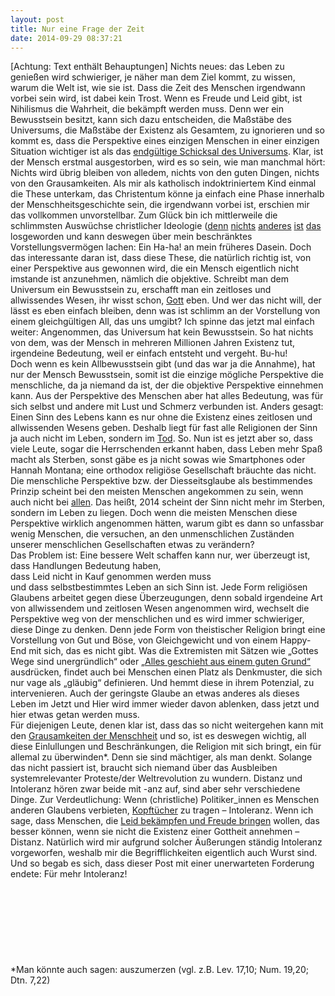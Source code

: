 ```yaml
---
layout: post
title: Nur eine Frage der Zeit
date: 2014-09-29 08:37:21
---
```


\[Achtung: Text enthält Behauptungen\]
Nichts neues: das Leben zu genießen wird schwieriger, je näher man dem Ziel kommt, zu wissen, warum die Welt ist, wie sie ist. Dass die Zeit des Menschen irgendwann vorbei sein wird, ist dabei kein Trost. Wenn es Freude und Leid gibt, ist Nihilismus die Wahrheit, die bekämpft werden muss. Denn wer ein Bewusstsein besitzt, kann sich dazu entscheiden, die Maßstäbe des Universums, die Maßstäbe der Existenz als Gesamtem, zu ignorieren und so kommt es, dass die Perspektive eines einzigen Menschen in einer einzigen Situation wichtiger ist als das [endgültige Schicksal des Universums](http://en.wikipedia.org/wiki/Ultimate_fate_of_the_universe). Klar, ist der Mensch erstmal ausgestorben, wird es so sein, wie man manchmal hört: Nichts wird übrig bleiben von alledem, nichts von den guten Dingen, nichts von den Grausamkeiten. Als mir als katholisch indoktriniertem Kind einmal die These unterkam, das Christentum könne ja einfach eine Phase innerhalb der Menschheitsgeschichte sein, die irgendwann vorbei ist, erschien mir das vollkommen unvorstellbar. Zum Glück bin ich mittlerweile die schlimmsten Auswüchse christlicher Ideologie ([denn](http://kath.net/) [nichts](http://www.welt.de/debatte/kommentare/article124792188/Ich-bin-wohl-homophob-Und-das-ist-auch-gut-so.html) [anderes](http://www.welt.de/print-welt/article169709/Bush-soll-Befehl-von-Gott-zum-Irak-Krieg-erhalten-haben.html) [ist](http://www.chick.com/de/reading/tracts/0421/0421f_01.asp?dist=DE0100) [das](http://www.fr-online.de/panorama/bolivien-manitobas-vergewaltigende-mennoniten,1472782,3281582.html) losgeworden und kann deswegen über mein beschränktes Vorstellungsvermögen lachen: Ein Ha-ha! an mein früheres Dasein. Doch das interessante daran ist, dass diese These, die natürlich richtig ist, von einer Perspektive aus gewonnen wird, die ein Mensch eigentlich nicht imstande ist anzunehmen, nämlich die objektive. Schreibt man dem Universum ein Bewusstsein zu, erschafft man ein zeitloses und allwissendes Wesen, ihr wisst schon, [Gott](http://www.gott.de/) eben. Und wer das nicht will, der lässt es eben einfach bleiben, denn was ist schlimm an der Vorstellung von einem gleichgültigen All, das uns umgibt? Ich spinne das jetzt mal einfach weiter: Angenommen, das Universum hat kein Bewusstsein. So hat nichts von dem, was der Mensch in mehreren Millionen Jahren Existenz tut, irgendeine Bedeutung, weil er einfach entsteht und vergeht. Bu-hu!<br>
Doch wenn es kein Allbewusstsein gibt (und das war ja die Annahme), hat nur der Mensch Bewusstsein, somit ist die einzige mögliche Perspektive die menschliche, da ja niemand da ist, der die objektive Perspektive einnehmen kann. Aus der Perspektive des Menschen aber hat alles Bedeutung, was für sich selbst und andere mit Lust und Schmerz verbunden ist. Anders gesagt: Einen Sinn des Lebens kann es nur ohne die Existenz eines zeitlosen und allwissenden Wesens geben. Deshalb liegt für fast alle Religionen der Sinn ja auch nicht im Leben, sondern im [Tod](http://de.wikipedia.org/wiki/Jenseits). So. Nun ist es jetzt aber so, dass viele Leute, sogar die Herrschenden erkannt haben, dass Leben mehr Spaß macht als Sterben, sonst gäbe es ja nicht sowas wie Smartphones oder Hannah Montana; eine orthodox religiöse Gesellschaft bräuchte das nicht. Die menschliche Perspektive bzw. der Diesseitsglaube als bestimmendes Prinzip scheint bei den meisten Menschen angekommen zu sein, wenn auch nicht bei [allen](http://de.wikipedia.org/wiki/Chick_Publications). Das heißt, 2014 scheint der Sinn nicht mehr im Sterben, sondern im Leben zu liegen. Doch wenn die meisten Menschen diese Perspektive wirklich angenommen hätten, warum gibt es dann so unfassbar wenig Menschen, die versuchen, an den unmenschlichen Zuständen unserer menschlichen Gesellschaften etwas zu verändern?<br>
Das Problem ist: Eine bessere Welt schaffen kann nur, wer überzeugt ist, <br> dass Handlungen Bedeutung haben, <br>
dass Leid nicht in Kauf genommen werden muss <br> und dass selbstbestimmtes Leben an sich Sinn ist. Jede Form religiösen Glaubens arbeitet gegen diese Überzeugungen, denn sobald irgendeine Art von allwissendem und zeitlosen Wesen angenommen wird, wechselt die Perspektive weg von der menschlichen und es wird immer schwieriger, diese Dinge zu denken. Denn jede Form von theistischer Religion bringt eine Vorstellung von Gut und Böse, von Gleichgewicht und von einem Happy-End mit sich, das es nicht gibt. Was die Extremisten mit Sätzen wie „Gottes Wege sind unergründlich“ oder [„Alles geschieht aus einem guten Grund“](http://bruderhand.de/gott-kennenlernen/traktate/deutsch/570-naturkatastrophen-gott-spricht-zu-uns) ausdrücken, findet auch bei Menschen einen Platz als Denkmuster, die sich nur vage als „gläubig“ definieren. Und hemmt diese in ihrem Potenzial, zu intervenieren. Auch der geringste Glaube an etwas anderes als dieses Leben im Jetzt und Hier wird immer wieder davon ablenken, dass jetzt und hier etwas getan werden muss.<br>
Für diejenigen Leute, denen klar ist, dass das so nicht weitergehen kann mit den [Grausamkeiten der Menschheit](https://www.youtube.com/watch?v=bxWbutSE7tQ) und so, ist es deswegen wichtig, all diese Einlullungen und Beschränkungen, die Religion mit sich bringt, ein für allemal zu überwinden*. Denn sie sind mächtiger, als man denkt. Solange das nicht passiert ist, braucht sich niemand über das Ausbleiben systemrelevanter Proteste/der Weltrevolution zu wundern. Distanz und Intoleranz hören zwar beide mit -anz auf, sind aber sehr verschiedene Dinge. Zur Verdeutlichung: Wenn (christliche) Politiker\_innen es Menschen anderen Glaubens verbieten, [Kopftücher](http://de.wikipedia.org/wiki/Kopftuchstreit#Deutschland) zu tragen – Intoleranz. Wenn ich sage, dass Menschen, die [Leid bekämpfen und Freude bringen](de.wikipedia.org/wiki/Epikur) wollen, das besser können, wenn sie nicht die Existenz einer Gottheit annehmen – Distanz. Natürlich wird mir aufgrund solcher Äußerungen ständig Intoleranz vorgeworfen, weshalb mir die Begrifflichkeiten eigentlich auch Wurst sind.<br>Und so begab es sich, dass dieser Post mit einer unerwarteten Forderung endete: Für mehr Intoleranz!<br><br><br><br><br><br><br><br><br>*Man könnte auch sagen: auszumerzen (vgl. z.B. Lev. 17,10; Num. 19,20; Dtn. 7,22)
